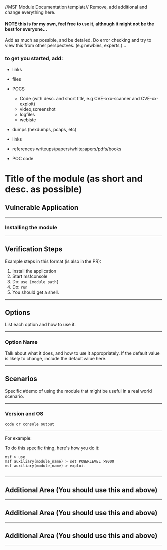 //MSF Module Documentation template// Remove, add additional and change everything here.

#### NOTE this is for my own,  feel free to use it, although it might not be the best for everyone...

Add as much as possible, and be detailed. Do error checking and try to view this from other perspectves. (e.g newbies, experts,)...

### to get you started, add:
- links
- files
- POCS
  
  - Code (with desc. and short title, e.g CVE-xxx-scanner and CVE-xx-exploit)
  - video,screenshot
  - logfiles
  - webiste
  
- dumps (hexdumps, pcaps, etc)
- links
- references writeups/papers/whitepapers/pdfs/books
- POC code


# Title of the module (as short and desc. as possible)


## Vulnerable Application


-------------------------


### Installing the module



-------------------------



## Verification Steps
Example steps in this format (is also in the PR):

1. Install the application
1. Start msfconsole
1. Do: `use [module path]`
1. Do: `run`
1. You should get a shell.


-------------------------

## Options
List each option and how to use it.



-------------------------


### Option Name

Talk about what it does, and how to use it appropriately. If the default value is likely to change, include the default value here.



-------------------------


## Scenarios
Specific #demo
of using the module that might be useful in a real world scenario.


-------------------------


### Version and OS

```
code or console output
```


-------------------------

For example:

To do this specific thing, here's how you do it:

```
msf > use 
msf auxiliary(module_name) > set POWERLEVEL >9000
msf auxiliary(module_name) > exploit


```


-------------------------


## Additional Area (You should use this and above)

-------------------------



## Additional Area (You should use this and above)

-------------------------



## Additional Area (You should use this and above)

-------------------------

